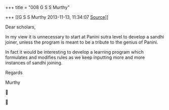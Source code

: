+++
title = "008 G S S Murthy"

+++
[[G S S Murthy	2013-11-13, 11:34:07 [Source](https://groups.google.com/g/samskrita/c/PkaUX9y5uWQ)]]



Dear scholars,

In my view it is unnecessary to start at Panini sutra level to develop a sandhi joiner, unless the program is meant to be a tribute to the genius of Panini.

In fact it would be interesting to develop a learning program which formulates and modifies rules as we keep inputting more and more instances of sandhi joining.

Regards

Murthy





